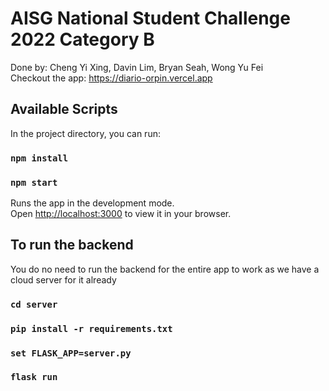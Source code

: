 # AISG National Student Challenge 2022 Category B
Done by: Cheng Yi Xing, Davin Lim, Bryan Seah, Wong Yu Fei \
Checkout the app: https://diario-orpin.vercel.app


## Available Scripts

In the project directory, you can run:

### `npm install`
### `npm start`

Runs the app in the development mode.\
Open [http://localhost:3000](http://localhost:3000) to view it in your browser.


## To run the backend
You do no need to run the backend for the entire app to work as we have a cloud server for it already

### `cd server`
### `pip install -r requirements.txt`
### `set FLASK_APP=server.py`
### `flask run`

